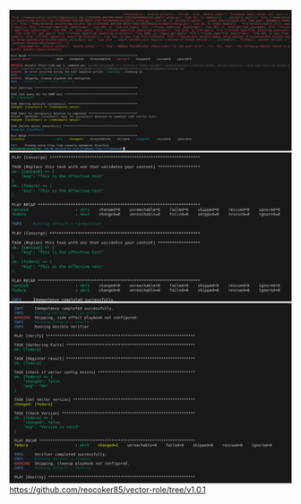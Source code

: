 ![1.png](./img/1.png)
![2.png](./img/2.png)
![3.png](./img/3.png)
https://github.com/reocoker85/vector-role/tree/v1.0.1
